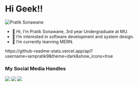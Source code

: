 # Hi Geek!!

<p align = "left"> <img src = "https://komarev.com/ghpvc/?username=iampratik9" alt = "Pratik Sonawane" /> </p>

- 👋 Hi, I’m Pratik Sonawane, 3rd year Undergraduate at MU.
- 👀 I’m interested in software development and system design.
- 🌱 I’m currently learning MERN.


 <p>https://github-readme-stats.vercel.app/api?username=iampratik9&theme=dark&show_icons=true</p>


### My Social Media Handles
[<img src="https://img.shields.io/badge/linkedin-%230077B5.svg?style=for-the-badge&logo=linkedin&logoColor=white" />](https://www.linkedin.com/in//)
[<img src="https://img.shields.io/badge/Twitter-%231DA1F2.svg?style=for-the-badge&logo=Twitter&logoColor=white" />](https://x.com/iampratik962?t=S2XGkqV6KfiVrFECN9eBGw&s=09)
[<img src="https://img.shields.io/badge/Instagram-%23E4405F.svg?style=for-the-badge&logo=Instagram&logoColor=white" />](https://www.instagram.com/iam_pratiksonawane?utm_source=qr&igsh=amx6YXpoY3pqZ2Ni)
